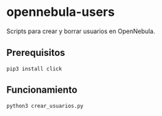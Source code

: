 # opennebula-users

Scripts para crear y borrar usuarios en OpenNebula.

## Prerequisitos

```shell
pip3 install click
```

## Funcionamiento

```shell
python3 crear_usuarios.py
```
